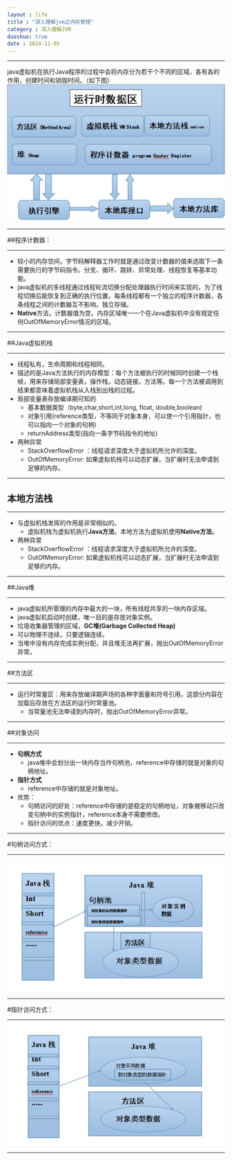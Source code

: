 ```yaml
---
layout : life
title : "深入理解jvm之内存管理"
category : 深入理解JVM
duoshuo: true
date : 2014-11-05
---
```

------------
java虚拟机在执行Java程序的过程中会将内存分为若干个不同的区域，各有各的作用，创建时间和销毁时间。（如下图）
![onepiece](/life/picture/date.jpg)

-------------

##程序计数器：

-------------

* 较小的内存空间，字节码解释器工作时就是通过改变计数器的值来选取下一条需要执行的字节码指令。分支、循环、跳转、异常处理、线程恢复等基本功能。
* java虚拟机的多线程通过线程轮流切换分配处理器执行时间来实现的，为了线程切换后能恢复到正确的执行位置，每条线程都有一个独立的程序计数器，各条线程之间的计数器互不影响，独立存储。
* **Native**方法，计数器值为空，内存区域唯一一个在Java虚拟机中没有规定任何OutOfMemoryError情况的区域。

-------------

##Java虚拟机栈

--------------
* 线程私有，生命周期和线程相同。
* 描述的是Java方法执行的内存模型：每个方法被执行的时候同时创建一个栈帧，用来存储局部变量表，操作栈，动态链接，方法等。每一个方法被调用到结束都意味着虚拟机栈从入栈到出栈的过程。
* 局部变量表存放编译期可知的
	* 基本数据类型（byte,char,short,int,long, float, double,boolean)
	* 对象引用(reference类型，不等同于对象本身，可以使一个引用指针，也可以指向一个对象的句柄)
	* returnAddress类型(指向一条字节码指令的地址)
* 两种异常
  * StackOverflowError ：线程请求深度大于虚拟机所允许的深度。
  * OutOfMemoryError: 如果虚拟机栈可以动态扩展，当扩展时无法申请到足够的内存。

 -----------

## 本地方法栈

------------

* 与虚拟机栈发挥的作用是非常相似的。
	* 虚拟机栈为虚拟机执行**Java方法**，本地方法为虚拟机使用**Native方法**。
* 两种异常
  * StackOverflowError ：线程请求深度大于虚拟机所允许的深度。
  * OutOfMemoryError: 如果虚拟机栈可以动态扩展，当扩展时无法申请到足够的内存。
 
 -------------
 
##Java堆
 
 -------------
 
 * java虚拟机所管理的内存中最大的一块，所有线程共享的一块内存区域。
 * java虚拟机启动时创建，唯一目的是存放对象实例。
 * 垃圾收集器管理的区域，**GC堆(Garbage Collected Heap)**
 * 可以物理不连续，只要逻辑连续。
 * 当堆中没有内存完成实例分配，并且堆无法再扩展，抛出OutOfMemoryError异常。
 
 --------------
 
##方法区
 
 ------------

  * 运行时常量区：用来存放编译期声场的各种字面量和符号引用，这部分内容在加载后存放在方法区的运行时常量池。
	* 当常量池无法申请到内存时，抛出OutOfMemoryError异常。

-------------

##对象访问

------------

* **句柄方式**
	* java堆中会划分出一块内存当作句柄池，reference中存储的就是对象的句柄地址。
* **指针方式**
	* reference中存储的就是对象地址。
* 优势：
	* 句柄访问的好处：reference中存储的是稳定的句柄地址，对象被移动只改变句柄中的实例指针，reference本身不需要修改。
	* 指针访问的优点：速度更快，减少开销。
	
------------

#句柄访问方式：

-----------

![jubing](/life/picture/jubing.png)

--------------

#指针访问方式：

-----------------

![zhizheng](/life/picture/zhizheng.png)

----------
